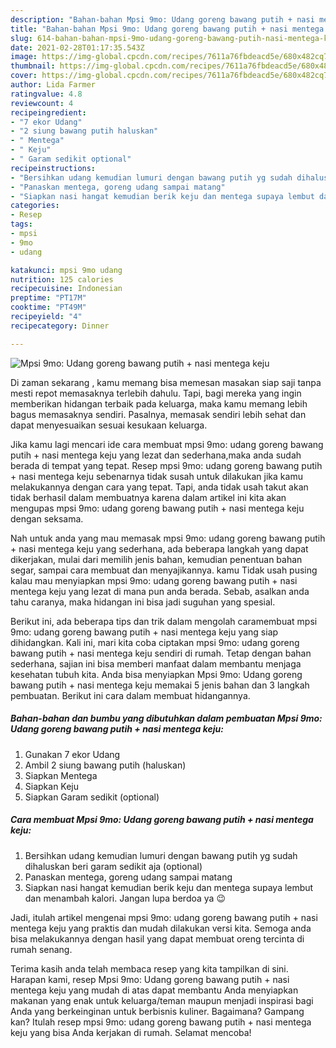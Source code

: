 ```yaml
---
description: "Bahan-bahan Mpsi 9mo: Udang goreng bawang putih + nasi mentega keju Sederhana Untuk Jualan"
title: "Bahan-bahan Mpsi 9mo: Udang goreng bawang putih + nasi mentega keju Sederhana Untuk Jualan"
slug: 614-bahan-bahan-mpsi-9mo-udang-goreng-bawang-putih-nasi-mentega-keju-sederhana-untuk-jualan
date: 2021-02-28T01:17:35.543Z
image: https://img-global.cpcdn.com/recipes/7611a76fbdeacd5e/680x482cq70/mpsi-9mo-udang-goreng-bawang-putih-nasi-mentega-keju-foto-resep-utama.jpg
thumbnail: https://img-global.cpcdn.com/recipes/7611a76fbdeacd5e/680x482cq70/mpsi-9mo-udang-goreng-bawang-putih-nasi-mentega-keju-foto-resep-utama.jpg
cover: https://img-global.cpcdn.com/recipes/7611a76fbdeacd5e/680x482cq70/mpsi-9mo-udang-goreng-bawang-putih-nasi-mentega-keju-foto-resep-utama.jpg
author: Lida Farmer
ratingvalue: 4.8
reviewcount: 4
recipeingredient:
- "7 ekor Udang"
- "2 siung bawang putih haluskan"
- " Mentega"
- " Keju"
- " Garam sedikit optional"
recipeinstructions:
- "Bersihkan udang kemudian lumuri dengan bawang putih yg sudah dihaluskan beri garam sedikit aja (optional)"
- "Panaskan mentega, goreng udang sampai matang"
- "Siapkan nasi hangat kemudian berik keju dan mentega supaya lembut dan menambah kalori. Jangan lupa berdoa ya 😉"
categories:
- Resep
tags:
- mpsi
- 9mo
- udang

katakunci: mpsi 9mo udang 
nutrition: 125 calories
recipecuisine: Indonesian
preptime: "PT17M"
cooktime: "PT49M"
recipeyield: "4"
recipecategory: Dinner

---
```



![Mpsi 9mo: Udang goreng bawang putih + nasi mentega keju](https://img-global.cpcdn.com/recipes/7611a76fbdeacd5e/680x482cq70/mpsi-9mo-udang-goreng-bawang-putih-nasi-mentega-keju-foto-resep-utama.jpg)

Di zaman  sekarang , kamu memang bisa memesan masakan siap saji tanpa mesti repot memasaknya terlebih dahulu. Tapi, bagi mereka yang ingin memberikan hidangan terbaik pada keluarga, maka kamu memang lebih bagus memasaknya sendiri. Pasalnya, memasak sendiri lebih sehat dan dapat menyesuaikan sesuai kesukaan keluarga.

Jika kamu lagi mencari ide cara membuat mpsi 9mo: udang goreng bawang putih + nasi mentega keju yang lezat dan sederhana,maka anda sudah berada di tempat yang tepat. Resep mpsi 9mo: udang goreng bawang putih + nasi mentega keju  sebenarnya tidak susah untuk dilakukan jika kamu melakukannya dengan cara yang tepat. Tapi, anda tidak usah takut akan tidak berhasil dalam membuatnya 
karena dalam artikel ini kita akan mengupas mpsi 9mo: udang goreng bawang putih + nasi mentega keju dengan seksama.  



Nah untuk anda yang mau memasak mpsi 9mo: udang goreng bawang putih + nasi mentega keju yang sederhana, ada beberapa langkah yang dapat dikerjakan, mulai dari memilih jenis bahan, kemudian penentuan bahan segar, sampai cara membuat dan menyajikannya. kamu Tidak usah pusing kalau mau menyiapkan mpsi 9mo: udang goreng bawang putih + nasi mentega keju yang lezat di mana pun anda berada. Sebab, asalkan anda  tahu caranya, maka hidangan ini bisa jadi suguhan yang spesial.

Berikut ini, ada beberapa tips dan trik dalam mengolah caramembuat mpsi 9mo: udang goreng bawang putih + nasi mentega keju yang siap dihidangkan. Kali ini, mari kita coba ciptakan mpsi 9mo: udang goreng bawang putih + nasi mentega keju sendiri di rumah. Tetap dengan bahan sederhana, sajian ini bisa memberi manfaat dalam membantu menjaga kesehatan tubuh kita. Anda bisa menyiapkan Mpsi 9mo: Udang goreng bawang putih + nasi mentega keju memakai 5 jenis bahan dan 3 langkah pembuatan. Berikut ini cara dalam membuat hidangannya.

<!--inarticleads1-->

##### Bahan-bahan dan bumbu yang dibutuhkan dalam pembuatan Mpsi 9mo: Udang goreng bawang putih + nasi mentega keju:

1. Gunakan 7 ekor Udang
1. Ambil 2 siung bawang putih (haluskan)
1. Siapkan  Mentega
1. Siapkan  Keju
1. Siapkan  Garam sedikit (optional)




<!--inarticleads2-->

##### Cara membuat Mpsi 9mo: Udang goreng bawang putih + nasi mentega keju:

1. Bersihkan udang kemudian lumuri dengan bawang putih yg sudah dihaluskan beri garam sedikit aja (optional)
1. Panaskan mentega, goreng udang sampai matang
1. Siapkan nasi hangat kemudian berik keju dan mentega supaya lembut dan menambah kalori. Jangan lupa berdoa ya 😉




Jadi, itulah artikel mengenai  mpsi 9mo: udang goreng bawang putih + nasi mentega keju  yang praktis dan mudah dilakukan versi kita. Semoga anda bisa melakukannya dengan hasil yang dapat membuat oreng tercinta di rumah senang. 

Terima kasih anda telah membaca resep yang kita tampilkan di sini. Harapan kami, resep  Mpsi 9mo: Udang goreng bawang putih + nasi mentega keju yang mudah di atas dapat membantu Anda menyiapkan makanan yang enak untuk keluarga/teman maupun menjadi inspirasi bagi Anda yang berkeinginan untuk berbisnis kuliner. Bagaimana? Gampang kan? Itulah resep mpsi 9mo: udang goreng bawang putih + nasi mentega keju yang bisa Anda kerjakan di rumah. Selamat mencoba!

